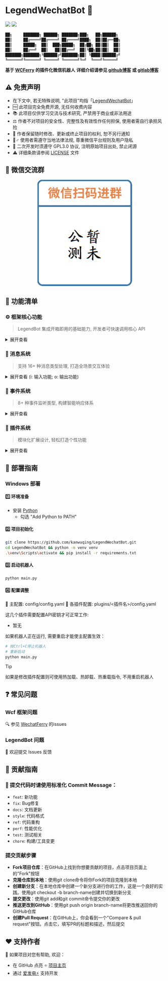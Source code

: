 # LegendWechatBot 🤖

![](https://img.shields.io/badge/-Python-3776AB?style=flat-square&logo=python&logoColor=FFFFFF)
![](https://img.shields.io/badge/-Wechat-07C160?style=flat-square&logo=wechat&logoColor=FFFFFF)


```
██╗     ███████╗ ██████╗ ███████╗███╗   ██╗██████╗ 
██║     ██╔════╝██╔════╝ ██╔════╝████╗  ██║██╔══██╗
██║     █████╗  ██║  ███╗█████╗  ██╔██╗ ██║██║  ██║
██║     ██╔══╝  ██║   ██║██╔══╝  ██║╚██╗██║██║  ██║
███████╗███████╗╚██████╔╝███████╗██║ ╚████║██████╔╝
╚══════╝╚══════╝ ╚═════╝ ╚══════╝╚═╝  ╚═══╝╚═════╝ 
```

**基于 [WCFerry](https://github.com/lich0821/WeChatFerry) 的插件化微信机器人**
**详细介绍请参见 [github博客](https://kanwuqing.github.io) 或 [gitlab博客](https://kanwuqing.gitlab.io)**

## ⚠️ 免责声明

* 在下文中, 若无特殊说明, "此项目"均指「[LegendWechatBot](https://github.com/kanwuqing/LegendWechatBot)」
* 🆓 此项目完全免费开源, 无任何收费内容
* 📚 此项目仅供学习交流与技术研究, 严禁用于商业或非法用途
* ⚖️ 作者不对项目的安全性、完整性及有效性作任何担保, 使用者需自行承担风险
* 🔄 作者保留随时修改、更新或终止项目的权利, 恕不另行通知
* 👮♂️ 使用者需遵守当地法律法规, 尊重微信平台规则及用户隐私
* 📜 二次开发时须遵守 GPL3.0 协议, 注明原始项目出处, 禁止闭源
* ⚠️ 详细条款请参阅 [LICENSE](./LICENSE) 文件

## 💬 微信交流群

<div align="center">
  <img alt="微信交流群二维码" src="docs/qrcode.png" style="width: 300px; height: auto;">
</div>

## 🎯 功能清单

### ⚙️ 框架核心功能

> LegendBot 集成开箱即用的基础能力, 开发者可快速调用核心 API

<details>
  <summary>展开查看</summary>
  <ul>
    <li>主框架 - 核心功能集成与生命周期管理</li>
    <li>配置集成 - 统一化配置管理系统</li>
    <li>消息系统集成 - 多类型消息收发管道</li>
    <li>事件监听 - 实时事件响应机制</li>
    <li>日志管理 - 多级日志记录与分析</li>
    <li>数据库管理 - 数据持久化解决方案</li>
    <li>文件管理 - 资源文件统一存储方案</li>
  </ul>
</details>

### 📨 消息系统

> 支持 16+ 种消息类型处理, 打造全场景交互体验

<details>
  <summary>展开查看 (i: 输入功能; o: 输出功能)</summary>
  <ul>
    <li>好友申请(i) - 自动处理好友请求</li>
    <li>系统消息(i) - 平台通知消息解析</li>
    <li>文本消息(io) - 支持 Markdown/Emoji 格式</li>
    <li>多媒体消息(io) - 图片/语音/视频/文件收发</li>
    <li>位置消息(i) - 地理坐标解析 (开发中)</li>
    <li>链接消息(io) - 智能链接预览功能</li>
    <li>小程序消息(io) - 完整结构解析能力</li>
    <li>红包消息(i) - 自动提醒与统计</li>
    <li>转账消息(io) - 安全交易处理机制</li>
    <li>群管理功能 - 成员/公告/名片管理</li>
  </ul>
</details>

### 📅 事件系统

> 8+ 种事件监听类型, 构建智能响应体系

<details>
  <summary>展开查看</summary>
  <ul>
    <li>好友申请事件 - 自定义审批流程</li>
    <li>好友添加事件 - 自动欢迎机制</li>
    <li>消息监听事件 - 实时内容监控</li>
    <li>群成员事件 - 成员变动追踪</li>
    <li>定时任务事件 - 自动化工作流</li>
    <li>频率控制事件 - API/消息频率管控</li>
    <li>敏感词事件 - 内容安全过滤</li>
  </ul>
</details>

### 🔌 插件系统

> 模块化扩展设计, 轻松打造个性功能

<details>
  <summary>展开查看</summary>
  <ul>
    <li>插件管理 - 热插拔式组件管理</li>
    <li>插件模板 - 快速开发脚手架</li>
    <li>自动审批 - 智能好友申请处理</li>
    <li>欢迎助手 - 新成员引导系统</li>
    <li>中医诊断 - 中医问诊机器人</li>
    <li>张维为表情 - 文字查询张维为表情包</li>
    <li>表情包生成 - 传入图片生成表情包</li>
  </ul>
</details>

## 🚀 部署指南
### Windows 部署

#### 1️⃣ 环境准备
- 安装 [Python](https://www.python.org/downloads/)
  - 勾选 "Add Python to PATH"

#### 2️⃣ 项目初始化
```bash
git clone https://github.com/kanwuqing/LegendWechatBot.git
cd LegendWechatBot && python -m venv venv
.\venv\Scripts\activate && pip install -r requirements.txt
```

#### 3️⃣ 启动机器人
```bash
python main.py
```

#### 4️⃣ 配置调整
📝 主配置: config/config.yaml
📝 各插件配置: plugins/<插件名>/config.yaml

这几个插件需要配置API密钥才可正常工作:

- 暂无


如果机器人正在运行, 需要重启才能使主配置生效：
```bash
# 按Ctrl+C停止机器人
# 重新启动
python main.py
```

> [!TIP]
> 如果是修改插件配置则可使用热加载、热卸载、热重载指令, 不用重启机器人

## ❓ 常见问题

### Wcf 框架问题
🔍 参见 [WechatFerry](https://github.com/lich0821/WeChatFerry/issues/) 的issues

### LegendBot 问题
📮 欢迎提交 Issues 反馈

## 👥 贡献指南

### 🚩 提交代码时请使用标准化 Commit Message：
- `feat`: 新功能
- `fix`: Bug修复
- `docs`: 文档更新
- `style`: 代码格式
- `ref`: 代码重构
- `perf`: 性能优化
- `test`: 测试相关
- `chore`: 构建/工具变更

### 提交贡献步骤
- **Fork项目仓库**：在GitHub上找到你想要贡献的项目，点击项目页面上的"Fork"按钮
- **克隆仓库到本地**：使用git clone命令将你Fork的项目克隆到本地
- **创建新分支**：在本地仓库中创建一个新分支进行你的工作，这是一个良好的实践。使用git checkout -b branch-name创建并切换到新分支
- **提交更改**：使用git add和git commit命令提交你的更改
- **推送更改到GitHub**：使用git push origin branch-name将更改推送回你的GitHub仓库
- **创建Pull Request**：在GitHub上，你会看到一个"Compare & pull request"按钮。点击它，填写PR的标题和描述，然后提交


## ❤️ 支持作者

🌟 如果项目对您有帮助, 欢迎：
- 在 GitHub 点亮 ⭐ [项目主页](https://github.com/kanwuqing/LegendWechatBot)
- 通过 [爱发电⚡](https://ifdian.net/a/kanwuqing) 支持开发